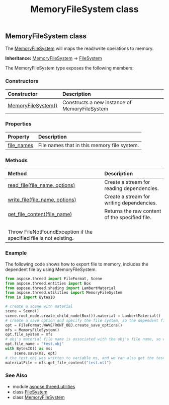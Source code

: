﻿---
title: MemoryFileSystem class
second_title: Aspose.3D for Python via .NET API References
description: 
type: docs
weight: 130
url: /python-net/aspose.threed.utilities/memoryfilesystem/
is_root: false
---

## MemoryFileSystem class

The [MemoryFileSystem](/3d/python-net/aspose.threed.utilities/memoryfilesystem) will maps the read/write operations to memory.



**Inheritance:** [MemoryFileSystem](/3d/python-net/aspose.threed.utilities/memoryfilesystem) → 
[FileSystem](/3d/python-net/aspose.threed.utilities/filesystem)



The MemoryFileSystem type exposes the following members:

### Constructors
| Constructor | Description |
| :- | :- |
| [MemoryFileSystem()](/3d/python-net/aspose.threed.utilities/memoryfilesystem/__init__/#) | Constructs a new instance of MemoryFileSystem |


### Properties
| Property | Description |
| :- | :- |
| [file_names](/3d/python-net/aspose.threed.utilities/memoryfilesystem/file_names) | File names that in this memory file system. |


### Methods
| Method | Description |
| :- | :- |
| [read_file(file_name, options)](/3d/python-net/aspose.threed.utilities/memoryfilesystem/read_file/#str-aspose.threed.formats.IOConfig) | Create a stream for reading dependencies. |
| [write_file(file_name, options)](/3d/python-net/aspose.threed.utilities/memoryfilesystem/write_file/#str-aspose.threed.formats.IOConfig) | Create a stream for writing dependencies. |
| [get_file_content(file_name)](/3d/python-net/aspose.threed.utilities/memoryfilesystem/get_file_content/#str) | Returns the raw content of the specified file.<br/>Throw FileNotFoundException if the specified file is not existing. |



### Example 


The following code shows how to export file to memory, includes the dependent file by using MemoryFileSystem.

```python
from aspose.threed import FileFormat, Scene
from aspose.threed.entities import Box
from aspose.threed.shading import LambertMaterial
from aspose.threed.utilities import MemoryFileSystem
from io import BytesIO

# create a scene with material
scene = Scene()
scene.root_node.create_child_node(Box()).material = LambertMaterial()
# create a save option and specify the file system, so the dependent file will be written to memory
opt = FileFormat.WAVEFRONT_OBJ.create_save_options()
mfs = MemoryFileSystem()
opt.file_system = mfs
# obj's material file name is associated with the obj's file name, so we need a explicit name.
opt.file_name = "test.obj"
with BytesIO() as ms:
    scene.save(ms, opt)
# the test.obj was written to variable ms, and we can also get the test.mtl file content by
materialFile = mfs.get_file_content("test.mtl")

```

### See Also
* module [aspose.threed.utilities](..)
* class [FileSystem](/3d/python-net/aspose.threed.utilities/filesystem)
* class [MemoryFileSystem](/3d/python-net/aspose.threed.utilities/memoryfilesystem)

